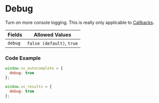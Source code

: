 # Debug

Turn on more console logging. This is really only applicable to [Callbacks](/Callbacks/callbacks.md).

| Fields | Allowed Values |
|-|-|
| `debug` | `false (default)`, `true` |

### Code Example

```javascript
window.sx_autocomplete = {
  debug: true
};

window.sx_results = {
  debug: true
};
```
